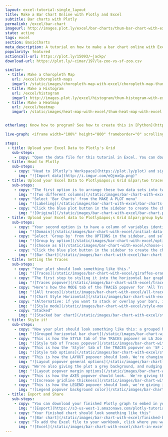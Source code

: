 ```yaml
---
layout: excel-tutorial-single_layout
title: Make a Bar Chart Online with Plotly and Excel
subtitle: Bar charts with Plotly
permalink: /excel/bar-chart
imageurl: http://images.plot.ly/excel/bar-charts/thum-bar-chart-with-excel.png
state: active
tags: excel
section: BasicCharts
meta_description: A tutorial on how to make a bar chart online with Excel.
popularity: featured
actioncall-url: https://plot.ly/15093/~jackp/
download-url: https://plot.ly/~cimar/197/la-zoo-vs-sf-zoo.csv

similar:
 - title: Make a Choropleth Map
   url: /excel/choropleth-maps
   imgurl: /static/images/choropleth-map-with-excel/choropleth-map-thumb.png
 - title: Make a Histogram
   url: /excel/histogram
   imgurl: http://images.plot.ly/excel/histogram/thum-histogram-with-excel.png
 - title: Make a Heatmap
   url: /excel/heatmap
   imgurl: /static/images/heat-map-with-excel/thum-heat-map-with-excel.png


otherlang: Know how to program? See how to create this in [Python](https://plot.ly/python/bar-charts/) or [R](https://plot.ly/r/bar-charts/).

live-graph: <iframe width="100%" height="800" frameborder="0" scrolling="no" src="https://plot.ly/~cimar/197/la-zoo-vs-sf-zoo.embed"></iframe>

steps:
 - title: Upload your Excel Data to Plotly's Grid
   sub-steps:
    - copy: "Open the data file for this tutorial in Excel. You can download the file here in [CSV format](https://plot.ly/~cimar/197/la-zoo-vs-sf-zoo.csv)"
 - title: Head to Plotly
   sub-steps:
    - copy: "Head to [Plotly's Workspace](https://plot.ly/plot) and sign into your free Plotly account. Go to 'Import', click 'Upload a file', then choose your Excel file to upload. Your Excel file will now open in Plotly's grid. For more about Plotly's grid, see [this tutorial](/add-data-to-the-plotly-grid/)"
      img: "![Import data](http://i.imgur.com/eQjmxGp.png)"
 - title: Upload your Excel Data to Plotly&apos;s Grid &lpar;two traces&rpar;
   sub-steps:
    - copy: "The first option is to arrange these two data sets into two different columns."
      img: "![Two different columns](/static/images/bar-chart-with-excel/initial-data.png)"
    - copy: "Select 'Bar Charts' from the MAKE A PLOT menu"
      img: "![Labeling](/static/images/bar-chart-with-excel/bar-charts-in-make-a-plot-menu.png)"
    - copy: "Click the blue plot button in the sidebar to create the chart."
      img: "![Original](/static/images/bar-chart-with-excel/bar-chart.png)"
 - title: Upload your Excel data to Plotly&apos;s Grid &lpar;group by&rpar;
   sub-steps:
    - copy: "Your second option is to have a column of variables identifying which dataset each row belongs to, and then 'grouping by' this column."
      img: "![Domain](/static/images/bar-chart-with-excel/initial-data-2.png)"
    - copy: "Select 'Group by' from the OPTIONS in the sidebar, and select your options column."
      img: "![Group by option](/static/images/bar-chart-with-excel/options-group-by.png)"
      img: "![Choose as G](/static/images/bar-chart-with-excel/choose-as-g.png)"
    - copy: "Click the blue plot button in the sidebar to create the chart."
      img: "![Bar Chart](/static/images/bar-chart-with-excel/bar-chart.png)"
 - title: Setting the Traces
   sub-steps:
    - copy: "Your plot should look something like this."
      img: "![Traces](/static/images/bar-chart-with-excel/giraffes-orangutans-monkeys.png)"
    - copy: "The first step to styling it into the horizontal bar graph above is to open the TRACES popover in the toolbar."
      img: "![Traces popover](/static/images/bar-chart-with-excel/traces-popover.png)"
    - copy: "Here's how the MODE tab of the TRACES popover for 'All Traces (Bar)' should look."
      img: "![All traces](/static/images/bar-chart-with-excel/all-traces.png)"
      img: "![Chart Style Horizontal](/static/images/bar-chart-with-excel/mode-horizontal.png)"     
    - copy: "(Alternative: if you want to stack or overlay your bars, instead of grouping them, just change the 'Mode' setting.)"
      img: "![Style mode](/static/images/bar-chart-with-excel/style-mode.png)"
    - copy: "Stacked"
      img: "![Stacked bar chart](/static/images/bar-chart-with-excel/stacked-bar-chart.png)"
 - title: Style it!
   sub-steps:
    - copy: "Now your plot should look something like this: a grouped horizontal bar chart. We still have some styling to do to get the plot at the top of this tutorial! Open TRACES again."
      img: "![Grouped horizontal bar chart](/static/images/bar-chart-with-excel/grouped-horizontal-bar-chart.png)"
    - copy: "This is how the STYLE tab of the TRACES popover on LA Zoo should look. We've altered every option in this panel Opacity, Bar Gap, Group Gap, Fill, and Outline."
      img: "![Style tab of Traces popover](/static/images/bar-chart-with-excel/style-tab-of-traces-popover.png)"
    - copy: "This is how the 'Style' tab of the TRACES popover on 'SF Zoo' should look. These are the same as for LA Zoo, but fill and outline are different colors."
      img: "![Style tab options](/static/images/bar-chart-with-excel/style-options.png)"
    - copy: "This is how the LAYOUT popover should look. We're changing the font throughout the plot."
      img: "![Layout popover general options](/static/images/bar-chart-with-excel/layout-general.png)"
    - copy: "We're also giving the plot a grey background, and nudging the margins."
      img: "![Layout popover margin options](/static/images/bar-chart-with-excel/layout-margin-options.png)"
    - copy: "This is how the AXES popover should look.  We're giving the plot thicker white gridlines."
      img: "![Increase gridline thickness](/static/images/bar-chart-with-excel/gridlines-thickness.png)"
    - copy: "This is how the LEGEND popover should look, we're giving it a grey background, too."
      img: "![Legend popover background color](/static/images/bar-chart-with-excel/legend-background-color.png)"
 - title: Export and Share
   sub-steps:
    - copy: "You can download your finished Plotly graph to embed in your Excel workbook. We also recommend including the Plotly link to the graph inside your Excel workbook for easy access to the interactive Plotly version. Get the link to your graph by clicking the 'Share' button. Download an image of your Plotly graph by clicking EXPORT on the toolbar."
      img: "![Export](https://s3-us-west-1.amazonaws.com/plotly-tutorials/excel/bubble-maps/export-bubble-map.png)"
    - copy: "Your finished chart should look something like this"
      img: "![Bar chart](/static/images/bar-chart-with-excel/finished-bar-chart.png)"
    - copy: "To add the Excel file to your workbook, click where you want to insert the picture inside Excel. On the INSERT tab inside Excel, in the ILLUSTRATIONS group, click PICTURE. Locate the Plotly graph image that you downloaded and then double-click it. Notice that we also copy-pasted the Plotly graph link in a cell for easy access to the interactive Plotly version."
      img: "![Excel](/static/images/bar-chart-with-excel/chart-in-excel.png)"
---
```

